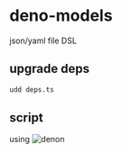 # deno-models
json/yaml file DSL

## upgrade deps

```bash
udd deps.ts
```

## script

using ![denon](https://github.com/denosaurs/denon)
